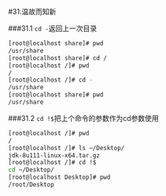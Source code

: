 #31.温故而知新

###31.1 `cd -`返回上一次目录

```bash
[root@localhost share]# pwd
/usr/share
[root@localhost share]# cd /
[root@localhost /]# pwd
/
[root@localhost /]# cd -
/usr/share
[root@localhost share]# pwd
/usr/share
```
###31.2 `cd !$`把上个命令的参数作为cd参数使用

```bash
[root@localhost /]# pwd
/
[root@localhost /]# ls ~/Desktop/
jdk-8u111-linux-x64.tar.gz
[root@localhost /]# cd !$
cd ~/Desktop/
[root@localhost Desktop]# pwd
/root/Desktop
```
